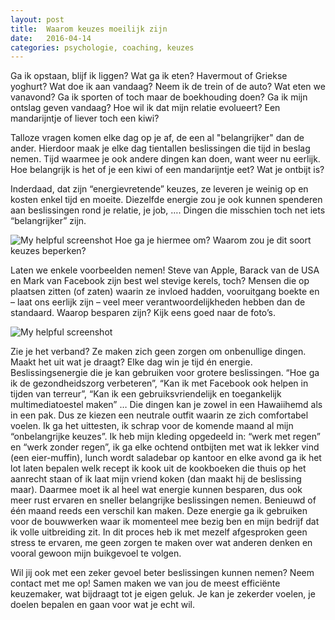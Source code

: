```yaml
---
layout: post
title:  Waarom keuzes moeilijk zijn
date:   2016-04-14 
categories: psychologie, coaching, keuzes
---
```

Ga ik opstaan, blijf ik liggen?
Wat ga ik eten? Havermout of Griekse yoghurt?
Wat doe ik aan vandaag? 
Neem ik de trein of de auto? 
Wat eten we vanavond? 
Ga ik sporten of toch maar de boekhouding doen?
Ga ik mijn ontslag geven vandaag?
Hoe wil ik dat mijn relatie evolueert?
Een mandarijntje of liever toch een kiwi? 

Talloze vragen komen elke dag op je af, de een al "belangrijker" dan de ander. Hierdoor maak je elke dag tientallen beslissingen die tijd in beslag nemen. Tijd waarmee je ook andere dingen kan doen, want weer nu eerlijk. Hoe belangrijk is het of je een kiwi of een mandarijntje eet? Wat je ontbijt is? 

Inderdaad, dat zijn “energievretende” keuzes, ze leveren je weinig op en kosten enkel tijd en moeite. Diezelfde energie zou je ook kunnen spenderen aan beslissingen rond je relatie, je job, …. Dingen die misschien toch net iets “belangrijker” zijn. 


![My helpful screenshot](http://aviewtoathrill.net/wp-content/uploads/2014/07/tired.jpg)
Hoe ga je hiermee om? Waarom zou je dit soort keuzes beperken? 

Laten we enkele voorbeelden nemen! 
Steve van Apple,  Barack van de USA en Mark van Facebook zijn best wel stevige kerels, toch? Mensen die op plaatsen zitten (of zaten) waarin ze invloed hadden, vooruitgang boekte en – laat ons eerlijk zijn – veel meer verantwoordelijkheden hebben dan de standaard. Waarop besparen zijn? 
Kijk eens goed naar de foto’s. 



![My helpful screenshot](http://www.bite-it.eu/aanbod/droomdurfdoe.jpg)

Zie je het verband? Ze maken zich geen zorgen om onbenullige dingen. Maakt het uit wat je draagt? Elke dag win je tijd én energie. Beslissingsenergie die je kan gebruiken voor grotere beslissingen. “Hoe ga ik de gezondheidszorg verbeteren”, “Kan ik met Facebook ook helpen in tijden van terreur”, “Kan ik een gebruiksvriendelijk en toegankelijk multimediatoestel maken” … Die dingen kan je zowel in een Hawaiihemd als in een pak. Dus ze kiezen een neutrale outfit waarin ze zich comfortabel voelen. 
Ik ga het uittesten, ik schrap voor de komende maand al mijn “onbelangrijke keuzes”. Ik heb mijn kleding opgedeeld in: “werk met regen” en “werk zonder regen”, ik ga elke ochtend ontbijten met wat ik lekker vind (een eier-muffin), lunch wordt saladebar op kantoor en elke avond ga ik het lot laten bepalen welk recept ik kook uit de kookboeken die thuis op het aanrecht staan of ik laat mijn vriend koken (dan maakt hij de beslissing maar). Daarmee moet ik al heel wat energie kunnen besparen, dus ook meer rust ervaren en sneller belangrijke beslissingen nemen. Benieuwd of één maand reeds een verschil kan maken. Deze energie ga ik gebruiken voor de bouwwerken waar ik momenteel mee bezig ben en mijn bedrijf dat ik volle uitbreiding zit. 
In dit proces heb ik met mezelf afgesproken geen stress te ervaren, me geen zorgen te maken over wat anderen denken en vooral gewoon mijn buikgevoel te volgen. 

Wil jij ook met een zeker gevoel beter beslissingen kunnen nemen? Neem contact met me op! Samen maken we van jou de meest efficiënte keuzemaker, wat bijdraagt tot je eigen geluk. Je kan je zekerder voelen, je doelen bepalen en gaan voor wat je echt wil. 
